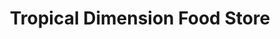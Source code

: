---
title: "Tropical Dimension Food Store"
url: /cambridge/tropical-dimension-food-store/
shop: Supermarkt
---